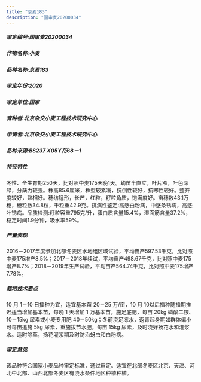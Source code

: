 ```yaml
---
title: "京麦183"
description: "国审麦20200034"
---
```

##### 审定编号:国审麦20200034

##### 作物名称:小麦

##### 品种名称:京麦183

##### 审定年份:2020

##### 审定单位:国家

##### 育种者:北京杂交小麦工程技术研究中心

##### 申请者:北京杂交小麦工程技术研究中心

##### 品种来源:BS237Ｘ05Y花68－1

##### 特征特性
冬性、全生育期250天，比对照中麦175天晚1天。幼苗半直立，叶片窄，叶色深绿，分蘖力较强。株高85.6厘米，株型较紧凑，抗倒性较好，抗寒性较好。整齐度较好，熟相好。穗纺锤形，长芒，红粒，籽粒角质，饱满度好。亩穗数43.1万穗，穗粒数34.8粒，千粒重42.9克。抗病性鉴定:高感白粉病，中感条锈病，高感叶锈病。品质检测:籽粒容重795克/升，蛋白质含量15.4%，湿面筋含量37.2%，稳定时间1.9分钟，吸水率59%。

##### 产量表现
2016－2017年度参加北部冬麦区水地组区域试验，平均亩产597.53千克，比对照中麦175增产8.5%；2017－2018年续试，平均亩产498.67千克，比对照中麦175增产8.7%；2018－2019年生产试验，平均亩产564.74千克，比对照中麦175增产7.78%。

##### 栽培技术要点
10 月 1－10 日播种为宜，适宜基本苗 20－25 万/亩，10 月 10以后播种随播期推迟适当增加基本苗，每晚 1 天增加 1 万基本苗。施足底肥，每亩 20kg 磷酸二铵、10－15kg 尿素或小麦专用肥 40－50kg；冬前浇足冻水，返青起身期如群体偏小可每亩追施 5kg 尿素，重施拔节水肥，每亩 15kg 尿素，及时浇好扬花水和灌浆水。适时除草，扬花灌浆期及时防治蚜虫和白粉病。

##### 审定意见
该品种符合国家小麦品种审定标准，通过审定。适宜在北部冬麦区北京、天津、河北中北部、山西北部冬麦区有浇水条件地区种植种植。

